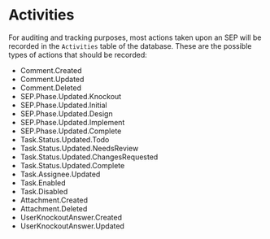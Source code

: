 # Activities 
For auditing and tracking purposes, most actions taken upon an SEP will be recorded in the `Activities` table of the database. These are the possible types of actions that should be recorded:

* Comment.Created
* Comment.Updated
* Comment.Deleted
* SEP.Phase.Updated.Knockout
* SEP.Phase.Updated.Initial
* SEP.Phase.Updated.Design
* SEP.Phase.Updated.Implement
* SEP.Phase.Updated.Complete
* Task.Status.Updated.Todo
* Task.Status.Updated.NeedsReview
* Task.Status.Updated.ChangesRequested
* Task.Status.Updated.Complete
* Task.Assignee.Updated
* Task.Enabled
* Task.Disabled
* Attachment.Created
* Attachment.Deleted
* UserKnockoutAnswer.Created
* UserKnockoutAnswer.Updated